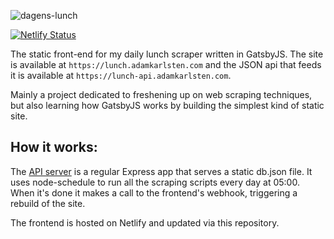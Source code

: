![dagens-lunch](https://user-images.githubusercontent.com/13545738/54869541-6b2e2780-4d9a-11e9-80db-d717226e67ea.png)

[![Netlify Status](https://api.netlify.com/api/v1/badges/d29a0133-0f84-482f-8417-1061b82f9320/deploy-status)](https://app.netlify.com/sites/jovial-hypatia-66462f/deploys)

The static front-end for my daily lunch scraper written in GatsbyJS. The site is available at `https://lunch.adamkarlsten.com` and the JSON api that feeds it is available at `https://lunch-api.adamkarlsten.com`.

Mainly a project dedicated to freshening up on web scraping techniques, but also learning how GatsbyJS works by building the simplest kind of static site.

## How it works:

The [API server](https://github.com/acarlsten/lunch-api) is a regular Express app that serves a static db.json file. It uses node-schedule to run all the scraping scripts every day at 05:00. When it's done it makes a call to the frontend's webhook, triggering a rebuild of the site.

The frontend is hosted on Netlify and updated via this repository.
